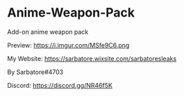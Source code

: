 # Anime-Weapon-Pack

Add-on anime weapon pack

Preview: https://i.imgur.com/MSfe9C6.png

My Website: https://sarbatore.wixsite.com/sarbatoresleaks

By Sarbatore#4703

Discord: https://discord.gg/NR46f5K
